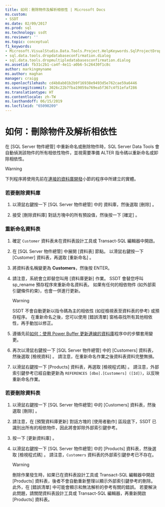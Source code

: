 ```yaml
---
title: 如何：刪除物件及解析相依性 | Microsoft Docs
ms.custom:
- SSDT
ms.date: 02/09/2017
ms.prod: sql
ms.technology: ssdt
ms.reviewer: ''
ms.topic: conceptual
f1_keywords:
- Microsoft.VisualStudio.Data.Tools.Project.HelpKeywords.SqlProjectDropDatabaseConfirmationDialog
- sql.data.tools.dropdatabaseconfirmation.dialog
- sql.data.tools.dropmultipledatabasesconfirmation.dialog
ms.assetid: fb31c2b1-ca4f-4e11-a0b6-5c26430f1c8c
author: markingmyname
ms.author: maghan
manager: craigg
ms.openlocfilehash: cd4b8ab01b2b9f16938e9493d5e762cae59a6446
ms.sourcegitcommit: 3026c22b7fba19059a769ea5f367c4f51efaf286
ms.translationtype: HT
ms.contentlocale: zh-TW
ms.lasthandoff: 06/15/2019
ms.locfileid: "65090209"
---
```

# <a name="how-to-delete-objects-and-resolve-dependencies"></a>如何：刪除物件及解析相依性
在 [SQL Server 物件總管]  中重新命名或刪除物件時，SQL Server Data Tools 會自動偵測該物件的所有相依性物件，並視需要準備 ALTER 指令碼以重新命名或卸除相依性。  
  
> [!WARNING]  
> 下列程序將使用先前在[連接的資料庫開發](../ssdt/connected-database-development.md)小節的程序中所建立的實體。  
  
### <a name="to-delete-a-database"></a>若要刪除資料庫  
  
1.  以滑鼠右鍵按一下 [SQL Server 物件總管]  中的 資料庫，然後選取 [刪除]  。  
  
2.  接受 [刪除資料庫]  對話方塊中的所有預設值，然後按一下 [確定]  。  
  
### <a name="to-rename-a-table"></a>重新命名資料表  
  
1.  確定 `Customer` 資料表未在資料表設計工具或 Transact\-SQL 編輯器中開啟。  
  
2.  在 [SQL Server 物件總管]  中展開 [資料表]  節點。 以滑鼠右鍵按一下 [Customer]  資料表，再選取 [重新命名]  。  
  
3.  將資料表名稱變更為 **Customers**，然後按 ENTER。  
  
4.  請注意，系統會立即替您叫用 [資料庫更新]  作業。 SSDT 會替您呼叫 sp_rename 預存程序來重新命名資料表。 如果有任何的相依物件 (如外部索引鍵條件約束)，也會一併進行更新。  
  
    > [!WARNING]  
    > SSDT 不會自動更新以指令碼為主的相依性 (如從檢視表至資料表的參考) 或預存程序。 在重新命名之後，您可以使用 [錯誤清單]  窗格尋找所有其他相依性，再手動加以修正。  
  
5.  遵循先前[如何：使用 Power Buffer 更新連線的資料庫](../ssdt/how-to-update-a-connected-database-with-power-buffer.md)程序中的步驟套用變更。  
  
6.  再次以滑鼠右鍵按一下 [SQL Server 物件總管]  中的 [Customers]  資料表，然後選取 [檢視資料]  。 請注意，在重新命名作業之後資料表資料完整無損。  
  
7.  以滑鼠右鍵按一下 [Products]  資料表，再選取 [檢視程式碼]  。 請注意，外部索引鍵參考已經自動更新為 `REFERENCES [dbo].[Customers] ([Id])`，以反映重新命名作業。  
  
### <a name="to-delete-a-table"></a>若要刪除資料表  
  
1.  以滑鼠右鍵按一下 [SQL Server 物件總管]  中的 [Customers]  資料表，然後選取 [刪除]  。  
  
2.  請注意，在 [預覽資料庫更新]  對話方塊的 [使用者動作]  區段底下，SSDT 已識別出所有的相依物件，因此將會卸除外部索引鍵參考。  
  
3.  按一下 [更新資料庫]  。  
  
4.  以滑鼠右鍵按一下 [SQL Server 物件總管]  中的 [Products]  資料表，然後選取 [檢視程式碼]  。 請注意，`Customers` 資料表的外部索引鍵參考已不存在。  
  
    > [!WARNING]  
    > 刪除作業發生時，如果已在資料表設計工具或 Transact\-SQL 編輯器中開啟 [Products]  資料表，後者不會自動重新整理以顯示外部索引鍵參考的刪除。 此外，在 [錯誤清單]  中可能會顯示和無法解析的參考有關的錯誤。 若要解決此問題，請關閉資料表設計工具或 Transact\-SQL 編輯器，再重新開啟 [Products] 資料表。  
  
